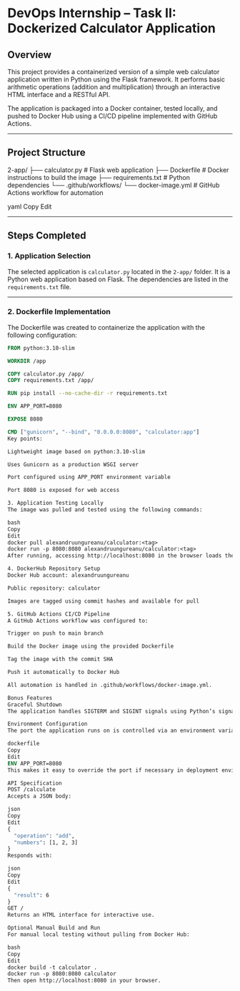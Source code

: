 # DevOps Internship – Task II: Dockerized Calculator Application

## Overview

This project provides a containerized version of a simple web calculator application written in Python using the Flask framework. It performs basic arithmetic operations (addition and multiplication) through an interactive HTML interface and a RESTful API.

The application is packaged into a Docker container, tested locally, and pushed to Docker Hub using a CI/CD pipeline implemented with GitHub Actions.

---

## Project Structure

2-app/ ├── calculator.py # Flask web application ├── Dockerfile # Docker instructions to build the image ├── requirements.txt # Python dependencies └── .github/workflows/ └── docker-image.yml # GitHub Actions workflow for automation

yaml
Copy
Edit

---

## Steps Completed

### 1. Application Selection

The selected application is `calculator.py` located in the `2-app/` folder. It is a Python web application based on Flask. The dependencies are listed in the `requirements.txt` file.

---

### 2. Dockerfile Implementation

The Dockerfile was created to containerize the application with the following configuration:

```dockerfile
FROM python:3.10-slim

WORKDIR /app

COPY calculator.py /app/
COPY requirements.txt /app/

RUN pip install --no-cache-dir -r requirements.txt

ENV APP_PORT=8080

EXPOSE 8080

CMD ["gunicorn", "--bind", "0.0.0.0:8080", "calculator:app"]
Key points:

Lightweight image based on python:3.10-slim

Uses Gunicorn as a production WSGI server

Port configured using APP_PORT environment variable

Port 8080 is exposed for web access

3. Application Testing Locally
The image was pulled and tested using the following commands:

bash
Copy
Edit
docker pull alexandruungureanu/calculator:<tag>
docker run -p 8080:8080 alexandruungureanu/calculator:<tag>
After running, accessing http://localhost:8080 in the browser loads the calculator’s HTML interface.

4. DockerHub Repository Setup
Docker Hub account: alexandruungureanu

Public repository: calculator

Images are tagged using commit hashes and available for pull

5. GitHub Actions CI/CD Pipeline
A GitHub Actions workflow was configured to:

Trigger on push to main branch

Build the Docker image using the provided Dockerfile

Tag the image with the commit SHA

Push it automatically to Docker Hub

All automation is handled in .github/workflows/docker-image.yml.

Bonus Features
Graceful Shutdown
The application handles SIGTERM and SIGINT signals using Python’s signal module to exit cleanly when the container is stopped.

Environment Configuration
The port the application runs on is controlled via an environment variable:

dockerfile
Copy
Edit
ENV APP_PORT=8080
This makes it easy to override the port if necessary in deployment environments.

API Specification
POST /calculate
Accepts a JSON body:

json
Copy
Edit
{
  "operation": "add",
  "numbers": [1, 2, 3]
}
Responds with:

json
Copy
Edit
{
  "result": 6
}
GET /
Returns an HTML interface for interactive use.

Optional Manual Build and Run
For manual local testing without pulling from Docker Hub:

bash
Copy
Edit
docker build -t calculator .
docker run -p 8080:8080 calculator
Then open http://localhost:8080 in your browser.
